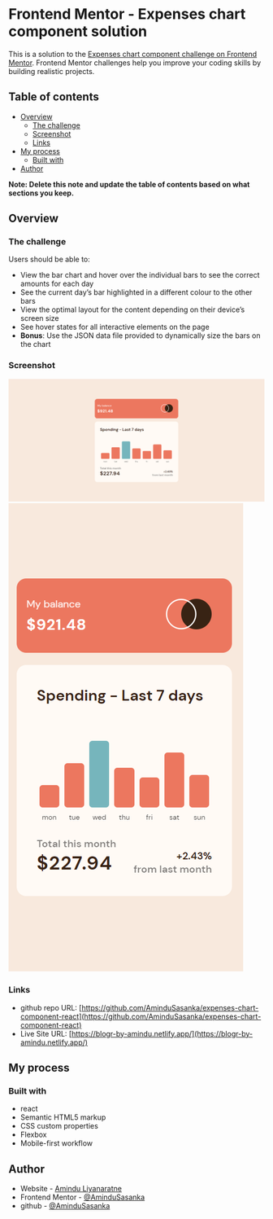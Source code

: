 # Frontend Mentor - Expenses chart component solution

This is a solution to the [Expenses chart component challenge on Frontend Mentor](https://www.frontendmentor.io/challenges/expenses-chart-component-e7yJBUdjwt). Frontend Mentor challenges help you improve your coding skills by building realistic projects.

## Table of contents

- [Overview](#overview)
  - [The challenge](#the-challenge)
  - [Screenshot](#screenshot)
  - [Links](#links)
- [My process](#my-process)
  - [Built with](#built-with)
- [Author](#author)

**Note: Delete this note and update the table of contents based on what sections you keep.**

## Overview

### The challenge

Users should be able to:

- View the bar chart and hover over the individual bars to see the correct amounts for each day
- See the current day’s bar highlighted in a different colour to the other bars
- View the optimal layout for the content depending on their device’s screen size
- See hover states for all interactive elements on the page
- **Bonus**: Use the JSON data file provided to dynamically size the bars on the chart

### Screenshot

![](./ss-desktop.png)
![](./ss-mobile.png)

### Links

- github repo URL: [https://github.com/AminduSasanka/expenses-chart-component-react](https://github.com/AminduSasanka/expenses-chart-component-react)
- Live Site URL: [https://blogr-by-amindu.netlify.app/](https://blogr-by-amindu.netlify.app/)

## My process

### Built with

- react
- Semantic HTML5 markup
- CSS custom properties
- Flexbox
- Mobile-first workflow

## Author

- Website - [Amindu Liyanaratne](https://amindu-liyanaratne.web.app/)
- Frontend Mentor - [@AminduSasanka](https://www.frontendmentor.io/profile/AminduSasanka)
- github - [@AminduSasanka](https://github.com/AminduSasanka/)
